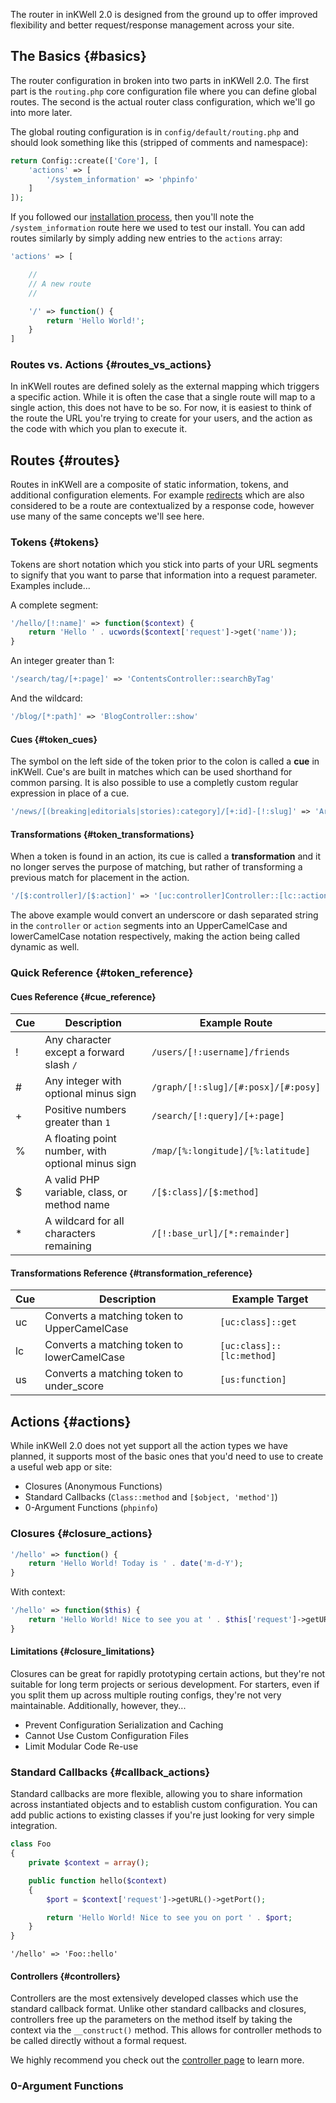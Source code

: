 The router in inKWell 2.0 is designed from the ground up to offer improved flexibility and better request/response management across your site.

## The Basics {#basics}

The router configuration in broken into two parts in inKWell 2.0.  The first part is the `routing.php` core configuration file where you can define global routes.  The second is the actual router class configuration, which we'll go into more later.

The global routing configuration is in `config/default/routing.php` and should look something like this (stripped of comments and namespace):

```php
return Config::create(['Core'], [
	'actions' => [
		'/system_information' => 'phpinfo'
	]
]);
```

If you followed our [installation process](./installing), then you'll note the `/system_information` route here we used to test our install.  You can add routes similarly by simply adding new entries to the `actions` array:

```php
'actions' => [

	//
	// A new route
	//

	'/' => function() {
		return 'Hello World!';
	}
]
```

### Routes vs. Actions {#routes_vs_actions}

In inKWell routes are defined solely as the external mapping which triggers a specific action.  While it is often the case that a single route will map to a single action, this does not have to be so.  For now, it is easiest to think of the route the URL you're trying to create for your users, and the action as the code with which you plan to execute it.


## Routes {#routes}

Routes in inKWell are a composite of static information, tokens, and additional configuration elements.  For example [redirects](/getting_started/redirects) which are also considered to be a route are contextualized by a response code, however use many of the same concepts we'll see here.

### Tokens {#tokens}

Tokens are short notation which you stick into parts of your URL segments to signify that you want to parse that information into a request parameter.  Examples include...

A complete segment:

```php
'/hello/[!:name]' => function($context) {
	return 'Hello ' . ucwords($context['request']->get('name'));
}
```

An integer greater than 1:

```php
'/search/tag/[+:page]' => 'ContentsController::searchByTag'
```

And the wildcard:

```php
'/blog/[*:path]' => 'BlogController::show'
```

#### Cues {#token_cues}

The symbol on the left side of the token prior to the colon is called a **cue** in inKWell.  Cue's are built in matches which can be used shorthand for common parsing.  It is also possible to use a completly custom regular expression in place of a cue.

```php
'/news/[(breaking|editorials|stories):category]/[+:id]-[!:slug]' => 'ArticlesController::show'
```

#### Transformations {#token_transformations}

When a token is found in an action, its cue is called a **transformation** and it no longer serves the purpose of matching, but rather of transforming a previous match for placement in the action.

```php
'/[$:controller]/[$:action]' => '[uc:controller]Controller::[lc::action]'
```

The above example would convert an underscore or dash separated string in the `controller` or `action` segments into an UpperCamelCase and lowerCamelCase notation respectively, making the action being called dynamic as well.

### Quick Reference {#token_reference}

#### Cues Reference {#cue_reference}

| Cue | Description                                       | Example Route
|-----|---------------------------------------------------|----------------------------------------
| !   | Any character except a forward slash `/`          | `/users/[!:username]/friends`
| #   | Any integer with optional minus sign              | `/graph/[!:slug]/[#:posx]/[#:posy]`
| +   | Positive numbers greater than `1`                 | `/search/[!:query]/[+:page]`
| %   | A floating point number, with optional minus sign | `/map/[%:longitude]/[%:latitude]`
| $   | A valid PHP variable, class, or method name       | `/[$:class]/[$:method]`
| *   | A wildcard for all characters remaining           | `/[!:base_url]/[*:remainder]`

#### Transformations Reference {#transformation_reference}

| Cue | Description                                       | Example Target
|-----|---------------------------------------------------|----------------------------------------
| uc  | Converts a matching token to UpperCamelCase       | `[uc:class]::get`
| lc  | Converts a matching token to lowerCamelCase       | `[uc:class]::[lc:method]`
| us  | Converts a matching token to under_score          | `[us:function]`

## Actions {#actions}

While inKWell 2.0 does not yet support all the action types we have planned, it supports most of the basic ones that you'd need to use to create a useful web app or site:

- Closures (Anonymous Functions)
- Standard Callbacks (`Class::method` and `[$object, 'method']`)
- 0-Argument Functions (`phpinfo`)

### Closures {#closure_actions}

```php
'/hello' => function() {
	return 'Hello World! Today is ' . date('m-d-Y');
}
```

With context:

```php
'/hello' => function($this) {
	return 'Hello World! Nice to see you at ' . $this['request']->getURL();
}
```

#### Limitations {#closure_limitations}

Closures can be great for rapidly prototyping certain actions, but they're not suitable for long term projects or serious development.  For starters, even if you split them up across multiple routing configs, they're not very maintainable.  Additionally, however, they...

- Prevent Configuration Serialization and Caching
- Cannot Use Custom Configuration Files
- Limit Modular Code Re-use

### Standard Callbacks {#callback_actions}

Standard callbacks are more flexible, allowing you to share information across instantiated objects and to establish custom configuration.  You can add public actions to existing classes if you're just looking for very simple integration.

```php
class Foo
{
	private $context = array();

	public function hello($context)
	{
		$port = $context['request']->getURL()->getPort();

		return 'Hello World! Nice to see you on port ' . $port;
	}
}
```

```
'/hello' => 'Foo::hello'
```

#### Controllers {#controllers}

Controllers are the most extensively developed classes which use the standard callback format.  Unlike other standard callbacks and closures, controllers free up the parameters on the method itself by taking the context via the `__construct()` method.  This allows for controller methods to be called directly without a formal request.

We highly recommend you check out the [controller page](/getting_started/controllers) to learn more.

### 0-Argument Functions


